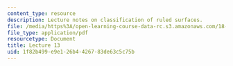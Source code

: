 ```yaml
---
content_type: resource
description: Lecture notes on classification of ruled surfaces.
file: /media/https%3A/open-learning-course-data-rc.s3.amazonaws.com/18-727-topics-in-algebraic-geometry-algebraic-surfaces-spring-2008/1f82b499e9e126b4426783de63c5c75b_lect13.pdf
file_type: application/pdf
resourcetype: Document
title: Lecture 13
uid: 1f82b499-e9e1-26b4-4267-83de63c5c75b
---
```

